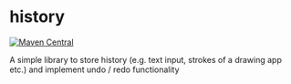 # history

[![Maven Central](https://maven-badges.herokuapp.com/maven-central/com.mthaler/history/badge.svg)](https://maven-badges.herokuapp.com/maven-central/com.mthaler/history)

A simple library to store history (e.g. text input, strokes of a drawing app etc.) and implement undo / redo functionality
